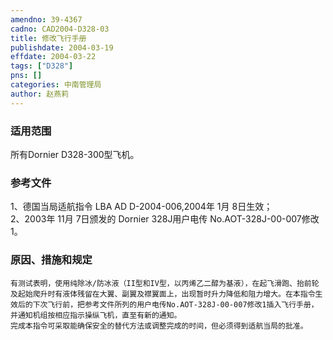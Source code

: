```yaml
---
amendno: 39-4367  
cadno: CAD2004-D328-03  
title: 修改飞行手册  
publishdate: 2004-03-19  
effdate: 2004-03-22  
tags: ["D328"]  
pns: []  
categories: 中南管理局  
author: 赵燕莉  
---
```

  
### 适用范围  
所有Dornier D328-300型飞机。  
  
<!--more-->  
### 参考文件  
1、德国当局适航指令 LBA AD D-2004-006,2004年 1月 8日生效；  
 2、2003年 11月 7日颁发的 Dornier 328J用户电传 No.AOT-328J-00-007修改 1。  
  
### 原因、措施和规定  
    有测试表明，使用纯除冰/防冰液（II型和IV型，以丙烯乙二醇为基液），在起飞滑跑、抬前轮及起始爬升时有液体残留在大翼、副翼及襟翼面上，出现暂时升力降低和阻力增大。在本指令生效后的下次飞行前，把参考文件所列的用户电传No.AOT-328J-00-007修改1插入飞行手册，并通知机组按相应指示操纵飞机，直至有新的通知。  
    完成本指令可采取能确保安全的替代方法或调整完成的时间，但必须得到适航当局的批准。  
